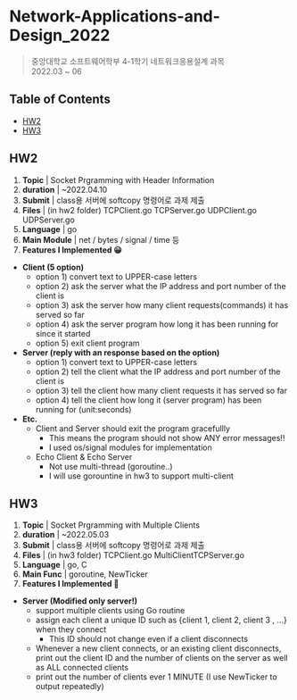# Network-Applications-and-Design_2022

> 중앙대학교 소프트웨어학부 4-1학기 네트워크응용설계 과목  
> 2022.03 ~ 06

## Table of Contents

-   [HW2](##HW2)
-   [HW3](##HW3)

## HW2

1. **Topic** | Socket Prgramming with Header Information
2. **duration** | ~2022.04.10
3. **Submit** | class용 서버에 softcopy 명령어로 과제 제출
4. **Files** | (in hw2 folder) TCPClient.go TCPServer.go UDPClient.go UDPServer.go
5. **Language** | go
6. **Main Module** | net / bytes / signal / time 등
7. **Features I Implemented 😀**

-   **Client (5 option)**
    -   option 1) convert text to UPPER-case letters
    -   option 2) ask the server what the IP address and port number of the client is
    -   option 3) ask the server how many client requests(commands) it has served so far
    -   option 4) ask the server program how long it has been running for since it started
    -   option 5) exit client program
-   **Server (reply with an response based on the option)**
    -   option 1) convert text to UPPER-case letters
    -   option 2) tell the client what the IP address and port number of the client is
    -   option 3) tell the client how many client requests it has served so far
    -   option 4) tell the client how long it (server program) has been running for (unit:seconds)
-   **Etc.**
    -   Client and Server should exit the program gracefullly
        -   This means the program should not show ANY error messages!!
        -   I used os/signal modules for implementation
    -   Echo Client & Echo Server
        -   Not use multi-thread (goroutine..)
        -   I will use gorountine in hw3 to support multi-client

## HW3

1. **Topic** | Socket Prgramming with Multiple Clients
2. **duration** | ~2022.05.03
3. **Submit** | class용 서버에 softcopy 명령어로 과제 제출
4. **Files** | (in hw3 folder) TCPClient.go MultiClientTCPServer.go
5. **Language** | go, C
6. **Main Func** | goroutine, NewTicker
7. **Features I Implemented 🥰**

-   **Server (Modified only server!)**
    -   support multiple clients using Go routine
    -   assign each client a unique ID such as {client 1, client 2, client 3 , ...} when they connect
        -   This ID should not change even if a client disconnects
    -   Whenever a new client connects, or an existing client disconnects, print out the client ID and the number of clients on the server as well as ALL connected clients
    -   print out the number of clients ever 1 MINUTE (I use NewTicker to output repeatedly)
